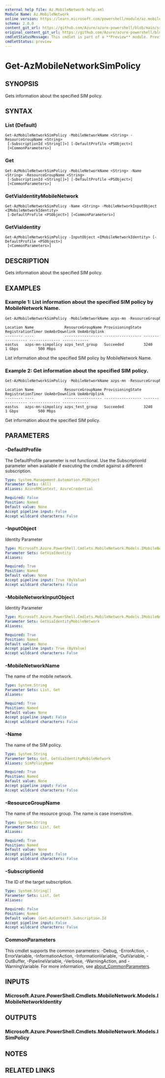 ```yaml
---
external help file: Az.MobileNetwork-help.xml
Module Name: Az.MobileNetwork
online version: https://learn.microsoft.com/powershell/module/az.mobilenetwork/get-azmobilenetworksimpolicy
schema: 2.0.0
content_git_url: https://github.com/Azure/azure-powershell/blob/main/src/MobileNetwork/MobileNetwork/help/Get-AzMobileNetworkSimPolicy.md
original_content_git_url: https://github.com/Azure/azure-powershell/blob/main/src/MobileNetwork/MobileNetwork/help/Get-AzMobileNetworkSimPolicy.md
cmdletStatusMessage: This cmdlet is part of a **Preview** module. Preview versions aren't recommended for use in production environments. For more information, see https://aka.ms/azps-refstatus.
cmdletStatus: preview
---
```

# Get-AzMobileNetworkSimPolicy

## SYNOPSIS
Gets information about the specified SIM policy.

## SYNTAX

### List (Default)
```
Get-AzMobileNetworkSimPolicy -MobileNetworkName <String> -ResourceGroupName <String>
 [-SubscriptionId <String[]>] [-DefaultProfile <PSObject>]
 [<CommonParameters>]
```

### Get
```
Get-AzMobileNetworkSimPolicy -MobileNetworkName <String> -Name <String> -ResourceGroupName <String>
 [-SubscriptionId <String[]>] [-DefaultProfile <PSObject>]
 [<CommonParameters>]
```

### GetViaIdentityMobileNetwork
```
Get-AzMobileNetworkSimPolicy -Name <String> -MobileNetworkInputObject <IMobileNetworkIdentity>
 [-DefaultProfile <PSObject>] [<CommonParameters>]
```

### GetViaIdentity
```
Get-AzMobileNetworkSimPolicy -InputObject <IMobileNetworkIdentity> [-DefaultProfile <PSObject>]
 [<CommonParameters>]
```

## DESCRIPTION
Gets information about the specified SIM policy.

## EXAMPLES

### Example 1: List information about the specified SIM policy by MobileNetwork Name.
```powershell
Get-AzMobileNetworkSimPolicy -MobileNetworkName azps-mn -ResourceGroupName azps_test_group
```

```output
Location Name              ResourceGroupName ProvisioningState RegistrationTimer UeAmbrDownlink UeAmbrUplink
-------- ----              ----------------- ----------------- ----------------- -------------- ------------
eastus   azps-mn-simpolicy azps_test_group   Succeeded         3240              1 Gbps         500 Mbps
```

List information about the specified SIM policy by MobileNetwork Name.

### Example 2: Get information about the specified SIM policy.
```powershell
Get-AzMobileNetworkSimPolicy -MobileNetworkName azps-mn -ResourceGroupName azps_test_group -Name azps-mn-simpolicy
```

```output
Location Name              ResourceGroupName ProvisioningState RegistrationTimer UeAmbrDownlink UeAmbrUplink
-------- ----              ----------------- ----------------- ----------------- -------------- ------------
eastus   azps-mn-simpolicy azps_test_group   Succeeded         3240              1 Gbps         500 Mbps
```

Get information about the specified SIM policy.

## PARAMETERS

### -DefaultProfile
The DefaultProfile parameter is not functional.
Use the SubscriptionId parameter when available if executing the cmdlet against a different subscription.

```yaml
Type: System.Management.Automation.PSObject
Parameter Sets: (All)
Aliases: AzureRMContext, AzureCredential

Required: False
Position: Named
Default value: None
Accept pipeline input: False
Accept wildcard characters: False
```

### -InputObject
Identity Parameter

```yaml
Type: Microsoft.Azure.PowerShell.Cmdlets.MobileNetwork.Models.IMobileNetworkIdentity
Parameter Sets: GetViaIdentity
Aliases:

Required: True
Position: Named
Default value: None
Accept pipeline input: True (ByValue)
Accept wildcard characters: False
```

### -MobileNetworkInputObject
Identity Parameter

```yaml
Type: Microsoft.Azure.PowerShell.Cmdlets.MobileNetwork.Models.IMobileNetworkIdentity
Parameter Sets: GetViaIdentityMobileNetwork
Aliases:

Required: True
Position: Named
Default value: None
Accept pipeline input: True (ByValue)
Accept wildcard characters: False
```

### -MobileNetworkName
The name of the mobile network.

```yaml
Type: System.String
Parameter Sets: List, Get
Aliases:

Required: True
Position: Named
Default value: None
Accept pipeline input: False
Accept wildcard characters: False
```

### -Name
The name of the SIM policy.

```yaml
Type: System.String
Parameter Sets: Get, GetViaIdentityMobileNetwork
Aliases: SimPolicyName

Required: True
Position: Named
Default value: None
Accept pipeline input: False
Accept wildcard characters: False
```

### -ResourceGroupName
The name of the resource group.
The name is case insensitive.

```yaml
Type: System.String
Parameter Sets: List, Get
Aliases:

Required: True
Position: Named
Default value: None
Accept pipeline input: False
Accept wildcard characters: False
```

### -SubscriptionId
The ID of the target subscription.

```yaml
Type: System.String[]
Parameter Sets: List, Get
Aliases:

Required: False
Position: Named
Default value: (Get-AzContext).Subscription.Id
Accept pipeline input: False
Accept wildcard characters: False
```

### CommonParameters
This cmdlet supports the common parameters: -Debug, -ErrorAction, -ErrorVariable, -InformationAction, -InformationVariable, -OutVariable, -OutBuffer, -PipelineVariable, -Verbose, -WarningAction, and -WarningVariable. For more information, see [about_CommonParameters](http://go.microsoft.com/fwlink/?LinkID=113216).

## INPUTS

### Microsoft.Azure.PowerShell.Cmdlets.MobileNetwork.Models.IMobileNetworkIdentity

## OUTPUTS

### Microsoft.Azure.PowerShell.Cmdlets.MobileNetwork.Models.ISimPolicy

## NOTES

## RELATED LINKS

